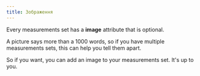 ```yaml
---
title: Зображення
---
```


Every measurements set has a **image** attribute that is optional.

A picture says more than a 1000 words, so if you have multiple measurements sets, this can help you tell them apart.

So if you want, you can add an image to your measurements set. It's up to you.

